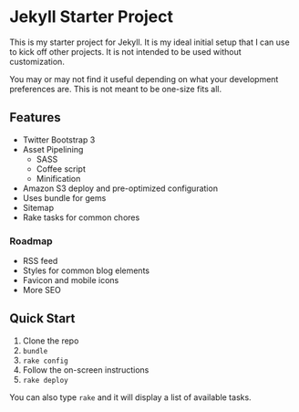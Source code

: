 # Jekyll Starter Project

This is my starter project for Jekyll. It is my ideal initial setup that I can use to kick off other projects. It is not intended to be used without customization.

You may or may not find it useful depending on what your development preferences are. This is not meant to be one-size fits all.

## Features

* Twitter Bootstrap 3
* Asset Pipelining
  * SASS
  * Coffee script
  * Minification
* Amazon S3 deploy and pre-optimized configuration
* Uses bundle for gems
* Sitemap
* Rake tasks for common chores

### Roadmap

* RSS feed
* Styles for common blog elements
* Favicon and mobile icons
* More SEO

## Quick Start

1. Clone the repo
2. `bundle`
3. `rake config`
4. Follow the on-screen instructions
5. `rake deploy`

You can also type `rake` and it will display a list of available tasks.
